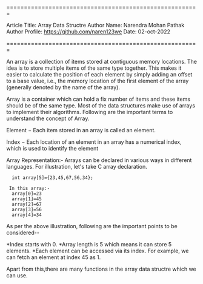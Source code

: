 
=======================================================

Article Title: Array Data Structre
Author Name: Narendra Mohan Pathak
Author Profile: https://github.com/naren123we
Date: 02-oct-2022

=======================================================

An array is a collection of items stored at contiguous memory locations. The idea is to store multiple items of the same type together. 
This makes it easier to calculate the position of each element by simply adding an offset to a base value, i.e., the memory location of the
first element of the array (generally denoted by the name of the array).

Array is a container which can hold a fix number of items and these items should be of the same type. 
Most of the data structures make use of arrays to implement their algorithms. Following are the important terms to understand the concept of Array.

Element − Each item stored in an array is called an element.

Index − Each location of an element in an array has a numerical index, which is used to identify the element

Array Representation:-
Arrays can be declared in various ways in different languages. For illustration, let's take C array declaration.

      int array[5]={23,45,67,56,34};
     
     In this array:-
      array[0]=23
      array[1]=45
      array[2]=67
      array[3]=56
      array[4]=34
      
     
As per the above illustration, following are the important points to be considered--

*Index starts with 0.
*Array length is 5 which means it can store 5 elements.
*Each element can be accessed via its index. For example, we can fetch an element at index 45 as 1.


 Apart from this,there are many functions in the array data structre which we can use.
